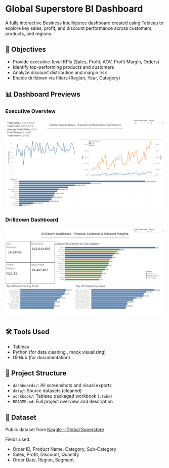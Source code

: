 # Global Superstore BI Dashboard

A fully interactive Business Intelligence dashboard created using Tableau to explore key sales, profit, and discount performance across customers, products, and regions.

## 🎯 Objectives

- Provide executive-level KPIs (Sales, Profit, AOV, Profit Margin, Orders)
- Identify top-performing products and customers
- Analyze discount distribution and margin risk
- Enable drilldown via filters (Region, Year, Category)

## 📊 Dashboard Previews

### Executive Overview

![Executive Dashboard](dashboards/executive_dashboard.png)

### Drilldown Dashboard

![Drilldown View](dashboards/drilldown_dashboard.png)

## 🛠️ Tools Used

- Tableau
- Python (for data cleaning , mock visualizing)
- GitHub (for documentation)

## 📁 Project Structure

- `dashboards/`: All screenshots and visual exports
- `data/`: Source datasets (cleaned)
- `workbook/`: Tableau packaged workbook (`.twbx`)
- `README.md`: Full project overview and description

## 📂 Dataset

Public dataset from [Kaggle – Global Superstore](https://www.kaggle.com/datasets/...)

Fields used:
- Order ID, Product Name, Category, Sub-Category
- Sales, Profit, Discount, Quantity
- Order Date, Region, Segment
